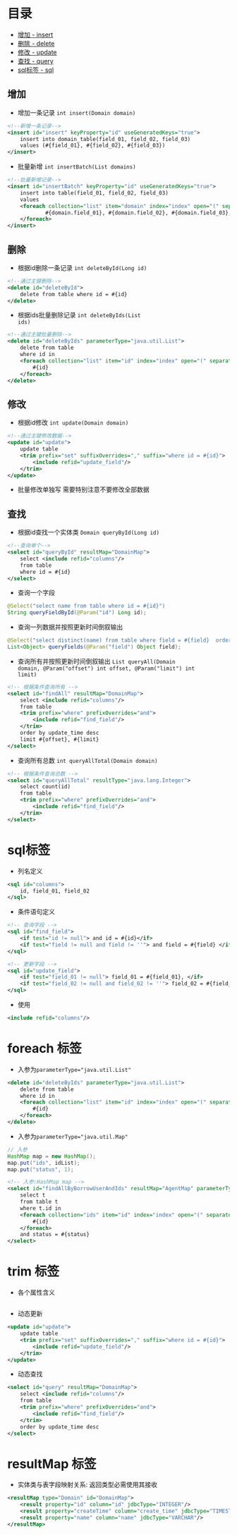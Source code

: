 # 目录
- [增加 - insert](#增加)
- [删除 - delete](#删除)
- [修改 - update](#修改)
- [查找 - query](#查找)
- [sql标签 - sql](#sql标签)

## 增加

- 增加一条记录 <code>int insert(Domain domain)</code>

```xml
<!--新增一条记录-->
<insert id="insert" keyProperty="id" useGeneratedKeys="true">
    insert into domain_table(field_01, field_02, field_03)
    values (#{field_01}, #{field_02}, #{field_03})
</insert>
```

- 批量新增 <code>int insertBatch(List<Domain> domains)</code>

```xml
<!--批量新增记录-->
<insert id="insertBatch" keyProperty="id" useGeneratedKeys="true">
    insert into table(field_01, field_02, field_03)
    values 
    <foreach collection="list" item="domain" index="index" open="(" separator="),(" close=")">
            #{domain.field_01}, #{domain.field_02}, #{domain.field_03},
    </foreach>
</insert>
```

## 删除

- 根据id删除一条记录 <code>int deleteById(Long id)</code>

```xml
<!--通过主键删除-->
<delete id="deleteById">
    delete from table where id = #{id}
</delete>
```

- 根据ids批量删除记录 <code>int deleteByIds(List<Long> ids)</code>

```xml
<!--通过主键批量删除-->
<delete id="deleteByIds" parameterType="java.util.List">
    delete from table
    where id in
    <foreach collection="list" item="id" index="index" open="(" separator="," close=")">
        #{id}
    </foreach>
</delete>
```

## 修改

- 根据id修改 <code>int update(Domain domain)</code>

```xml
<!--通过主键修改数据-->
<update id="update">
    update table
    <trim prefix="set" suffixOverrides="," suffix="where id = #{id}">
        <include refid="update_field"/>
    </trim>
</update>
```

- 批量修改单独写 需要特别注意不要修改全部数据

## 查找

- 根据id查找一个实体类 <code>Domain queryById(Long id)</code>

```xml
<!--查询单个-->
<select id="queryById" resultMap="DomainMap">
    select <include refid="columns"/>
    from table
    where id = #{id}
</select>
```

- 查询一个字段

```java
@Select("select name from table where id = #{id}")
String queryFieldById(@Param("id") Long id);
```

- 查询一列数据并按照更新时间倒叙输出

```java
@Select("select distinct(name) from table where field = #{field}  order by update_time desc")
List<Object> queryFields(@Param("field") Object field);
```

- 查询所有并按照更新时间倒叙输出 <code>List<Domain> queryAll(Domain domain, @Param("offset") int offset, @Param("limit") int limit)</code>

```xml
<!-- 根据条件查询所有 -->
<select id="findAll" resultMap="DomainMap">
    select <include refid="columns"/>
    from table
    <trim prefix="where" prefixOverrides="and">
        <include refid="find_field"/>
    </trim>
    order by update_time desc
    limit #{offset}, #{limit}
</select>
```

- 查询所有总数 <code>int queryAllTotal(Domain domain)</code>

```xml
<!-- 根据条件查询总数 -->
<select id="queryAllTotal" resultType="java.lang.Integer">
    select count(id)
    from table
    <trim prefix="where" prefixOverrides="and">
        <include refid="find_field"/>
    </trim>
</select>
```

# sql标签

- 列名定义

```xml
<sql id="columns">
    id, field_01, field_02
</sql>
```

- 条件语句定义

```xml
<!-- 查询字段 -->
<sql id="find_field">
    <if test="id != null"> and id = #{id}</if>
    <if test="field != null and field != ''"> and field = #{field} </if>
</sql>

<!-- 更新字段 -->
<sql id="update_field">
    <if test="field_01 != null"> field_01 = #{field_01}, </if>
    <if test="field_02 != null and field_02 != ''"> field_02 = #{field_02}, </if>
</sql>
```

- 使用

```xml
<include refid="columns"/>
```

# foreach 标签

- 入参为<code>parameterType="java.util.List"</code>

```xml
<delete id="deleteByIds" parameterType="java.util.List">
    delete from table
    where id in
    <foreach collection="list" item="id" index="index" open="(" separator="," close=")">
        #{id}
    </foreach>
</delete>
```

- 入参为<code>parameterType="java.util.Map"</code>

```java
// 入参
HashMap map = new HashMap();
map.put("ids", idList);
map.put("status", 1);
```

```xml
<!-- 入参:HashMap map -->
<select id="findAllByBorrowUserAndIds" resultMap="AgentMap" parameterType="java.util.Map">
    select t
    from table t
    where t.id in
    <foreach collection="ids" item="id" index="index" open="(" separator="," close=")">
        #{id}
    </foreach>
    and status = #{status}
</select>
```

# trim 标签

- 各个属性含义

```

```

- 动态更新

```xml
<update id="update">
    update table
    <trim prefix="set" suffixOverrides="," suffix="where id = #{id}">
        <include refid="update_field"/>
    </trim>
</update>
```

- 动态查找

```xml
<select id="query" resultMap="DomainMap">
    select <include refid="columns"/>
    from table
    <trim prefix="where" prefixOverrides="and">
        <include refid="find_field"/>
    </trim>
    order by update_time desc
</select>
```

# resultMap 标签

- 实体类与表字段映射关系: 返回类型必需使用其接收

```xml
<resultMap type="Domain" id="DomainMap">
    <result property="id" column="id" jdbcType="INTEGER"/>
    <result property="createTime" column="create_time" jdbcType="TIMESTAMP"/>
    <result property="name" column="name" jdbcType="VARCHAR"/>
</resultMap>
```